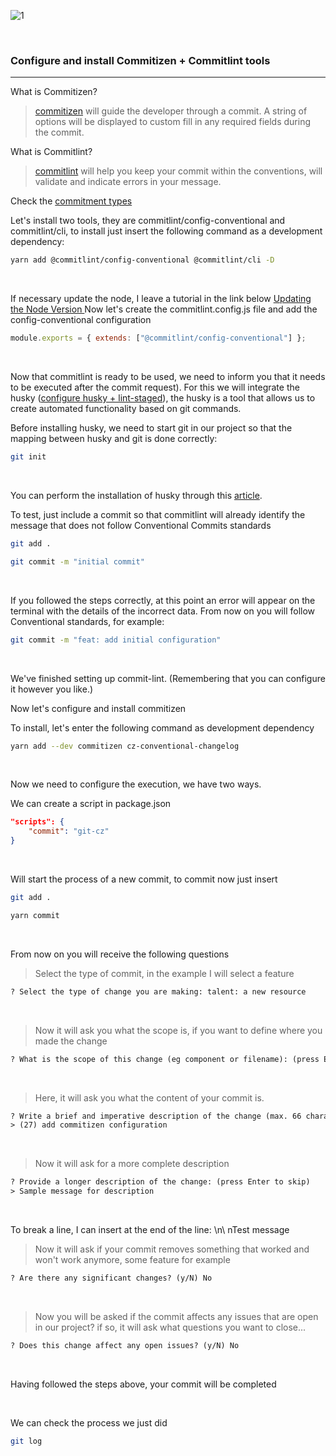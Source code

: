 ![1](https://user-images.githubusercontent.com/42126267/226603096-72918ca3-79c8-456f-89fd-9ffbdfe748ef.png)

<br>

### Configure and install Commitizen + Commitlint tools
---

What is Commitizen?

> [commitizen](http://commitizen.github.io/cz-cli/) will guide the developer through a commit. A string of options will be displayed to custom fill in any required fields during the commit.

What is Commitlint?

> [commitlint](https://commitlint.js.org/#/) will help you keep your commit within the conventions, will validate and indicate errors in your message.

Check the [commitment types](https://github.com/edsonjuniornarvaes/til/blob/master/git/hooks/husky-and-lint-staged/husky-and-lint-staged-and-commitlint.md)

Let's install two tools, they are commitlint/config-conventional and commitlint/cli, to install just insert the following command as a development dependency:

```bash
yarn add @commitlint/config-conventional @commitlint/cli -D
```

<br>

If necessary update the node, I leave a tutorial in the link below
[Updating the Node Version
](https://dev.to/edsonjuniornarvaes/updating-the-node-version-45j4)
Now let's create the commitlint.config.js file and add the config-conventional configuration

```js
module.exports = { extends: ["@commitlint/config-conventional"] };
```

<br>

Now that commitlint is ready to be used, we need to inform you that it needs to be executed after the commit request). For this we will integrate the husky ([configure husky + lint-staged](https://github.com/edsonjuniornarvaes/Til/blob/master/git/hooks/husky-and-lint-staged/husky-and-lint-staged.md)), the husky is a tool that allows us to create automated functionality based on git commands.

Before installing husky, we need to start git in our project so that the mapping between husky and git is done correctly:

```bash
git init
```

<br>

You can perform the installation of husky through this [article](https://github.com/edsonjuniornarvaes/til/blob/master/git/hooks/husky-and-lint-staged/husky-and-lint-staged-and-commitlint.md).

To test, just include a commit so that commitlint will already identify the message that does not follow Conventional Commits standards

```bash
git add .

git commit -m "initial commit"
```

<br>

If you followed the steps correctly, at this point an error will appear on the terminal with the details of the incorrect data. From now on you will follow Conventional standards, for example:

```bash
git commit -m "feat: add initial configuration"
```

<br>

We've finished setting up commit-lint. (Remembering that you can configure it however you like.)

Now let's configure and install commitizen

To install, let's enter the following command as development dependency

```bash
yarn add --dev commitizen cz-conventional-changelog
```

<br>

Now we need to configure the execution, we have two ways.

We can create a script in package.json

```json
"scripts": {
    "commit": "git-cz"
}
```

<br>

Will start the process of a new commit, to commit now just insert

```bash
git add .

yarn commit
```

<br>

From now on you will receive the following questions

> Select the type of commit, in the example I will select a feature

```txt
? Select the type of change you are making: talent: a new resource
```

<br>

> Now it will ask you what the scope is, if you want to define where you made the change

```txt
? What is the scope of this change (eg component or filename): (press Enter to skip)
```

<br>

> Here, it will ask you what the content of your commit is.

```txt
? Write a brief and imperative description of the change (max. 66 characters):
> (27) add commitizen configuration
```

<br>

> Now it will ask for a more complete description

```txt
? Provide a longer description of the change: (press Enter to skip)
> Sample message for description
```

<br>

To break a line, I can insert at the end of the line: \n\ nTest message

> Now it will ask if your commit removes something that worked and won't work anymore, some feature for example

```txt
? Are there any significant changes? (y/N) No
```

<br>

> Now you will be asked if the commit affects any issues that are open in our project? if so, it will ask what questions you want to close...

```txt
? Does this change affect any open issues? (y/N) No
```

<br>

Having followed the steps above, your commit will be completed

<br>

We can check the process we just did

```bash
git log
```
